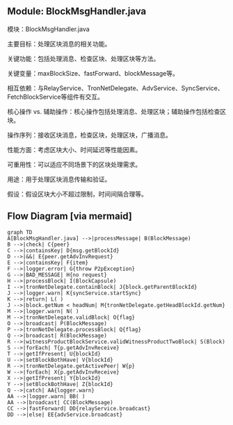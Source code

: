 ## Module: BlockMsgHandler.java
模块：BlockMsgHandler.java

主要目标：处理区块消息的相关功能。

关键功能：包括处理消息、检查区块、处理区块等方法。

关键变量：maxBlockSize、fastForward、blockMessage等。

相互依赖：与RelayService、TronNetDelegate、AdvService、SyncService、FetchBlockService等组件有交互。

核心操作 vs. 辅助操作：核心操作包括处理消息、处理区块；辅助操作包括检查区块。

操作序列：接收区块消息，检查区块，处理区块，广播消息。

性能方面：考虑区块大小、时间延迟等性能因素。

可重用性：可以适应不同场景下的区块处理需求。

用途：用于处理区块消息传输和验证。

假设：假设区块大小不超过限制，时间间隔合理等。
## Flow Diagram [via mermaid]
```mermaid
graph TD
A[BlockMsgHandler.java] -->|processMessage| B(BlockMessage)
B -->|check| C{peer}
C -->|containsKey| D{msg.getBlockId}
D -->|&&| E{peer.getAdvInvRequest}
E -->|containsKey| F{item}
F -->|logger.error| G{throw P2pException}
G -->|BAD_MESSAGE| H{no request}
H -->|processBlock| I(BlockCapsule)
I -->|tronNetDelegate.containBlock| J{block.getParentBlockId}
J -->|logger.warn| K{syncService.startSync}
K -->|return| L( )
J -->|block.getNum < headNum| M{tronNetDelegate.getHeadBlockId.getNum}
M -->|logger.warn| N( )
M -->|tronNetDelegate.validBlock| O{flag}
O -->|broadcast| P(BlockMessage)
P -->|tronNetDelegate.processBlock| Q{flag}
Q -->|broadcast| R(BlockMessage)
R -->|witnessProductBlockService.validWitnessProductTwoBlock| S(Block)
S -->|forEach| T{p.getAdvInvReceive}
T -->|getIfPresent| U{blockId}
U -->|setBlockBothHave| V{blockId}
R -->|tronNetDelegate.getActivePeer| W{p}
W -->|forEach| X{p.getAdvInvReceive}
X -->|getIfPresent| Y{blockId}
Y -->|setBlockBothHave| Z{blockId}
Q -->|catch| AA{logger.warn}
AA -->|logger.warn| BB( )
AA -->|broadcast| CC(BlockMessage)
CC -->|fastForward| DD{relayService.broadcast}
DD -->|else| EE{advService.broadcast}
```
